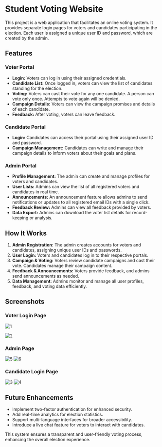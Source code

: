 # Student Voting Website

This project is a web application that facilitates an online voting system. It provides separate login pages for voters and candidates participating in the election. Each user is assigned a unique user ID and password, which are created by the admin.

## Features

### Voter Portal

- **Login:** Voters can log in using their assigned credentials.
- **Candidate List:** Once logged in, voters can view the list of candidates standing for the election.
- **Voting:** Voters can cast their vote for any one candidate. A person can vote only once. Attempts to vote again will be denied.
- **Campaign Details:** Voters can view the campaign promises and details of each candidate.
- **Feedback:** After voting, voters can leave feedback.

### Candidate Portal

- **Login:** Candidates can access their portal using their assigned user ID and password.
- **Campaign Management:** Candidates can write and manage their campaign details to inform voters about their goals and plans.

### Admin Portal

- **Profile Management:** The admin can create and manage profiles for voters and candidates.
- **User Lists:** Admins can view the list of all registered voters and candidates in real time.
- **Announcements:** An announcement feature allows admins to send notifications or updates to all registered email IDs with a single click.
- **Feedback Review:** Admins can view all feedback provided by voters.
- **Data Export:** Admins can download the voter list details for record-keeping or analysis.

## How It Works

1. **Admin Registration:** The admin creates accounts for voters and candidates, assigning unique user IDs and passwords.
2. **User Login:** Voters and candidates log in to their respective portals.
3. **Campaign & Voting:** Voters review candidate campaigns and cast their vote. Candidates manage their campaign content.
4. **Feedback & Announcements:** Voters provide feedback, and admins send announcements as needed.
5. **Data Management:** Admins monitor and manage all user profiles, feedback, and voting data efficiently.

## Screenshots

### Voter Login Page


![1](https://github.com/user-attachments/assets/97818707-b06e-4ead-9418-d1a6d0b4855f)

![2](https://github.com/user-attachments/assets/a13b4e26-461d-4d42-ba8f-04358f92ecf5)


### Admin Page
![5](https://github.com/user-attachments/assets/0bf91b24-81c5-41f0-9ada-671bc307769f)
![6](https://github.com/user-attachments/assets/67046dda-c927-468f-932e-69078af0d434)


### Candidate Login Page
![3](https://github.com/user-attachments/assets/83ef90fd-a12c-4939-a16d-2bb04f371ab6)
![4](https://github.com/user-attachments/assets/3f2437f8-d663-4ad6-b5c4-3af21590e4cb)


## Future Enhancements

- Implement two-factor authentication for enhanced security.
- Add real-time analytics for election statistics.
- Support multi-language interfaces for broader accessibility.
- Introduce a live chat feature for voters to interact with candidates.

This system ensures a transparent and user-friendly voting process, enhancing the overall election experience.
